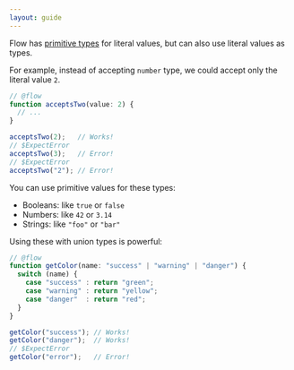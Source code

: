 ```yaml
---
layout: guide
---
```


Flow has [primitive types](../primitives/) for
literal values, but can also use literal values as types.

For example, instead of accepting `number` type, we could accept only the
literal value `2`.

```js
// @flow
function acceptsTwo(value: 2) {
  // ...
}

acceptsTwo(2);   // Works!
// $ExpectError
acceptsTwo(3);   // Error!
// $ExpectError
acceptsTwo("2"); // Error!
```

You can use primitive values for these types:

- Booleans: like `true` or `false`
- Numbers: like `42` or `3.14`
- Strings: like `"foo"` or `"bar"`

Using these with union types is powerful:

```js
// @flow
function getColor(name: "success" | "warning" | "danger") {
  switch (name) {
    case "success" : return "green";
    case "warning" : return "yellow";
    case "danger"  : return "red";
  }
}

getColor("success"); // Works!
getColor("danger");  // Works!
// $ExpectError
getColor("error");   // Error!
```
